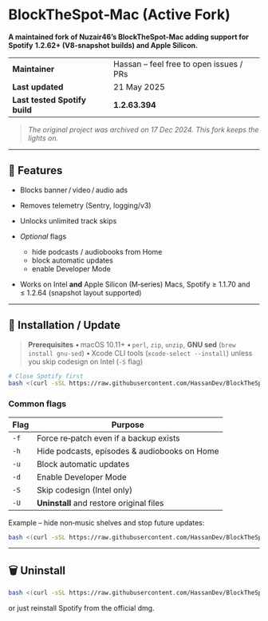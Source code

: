 # BlockTheSpot‑Mac (Active Fork)

**A maintained fork of Nuzair46’s BlockTheSpot‑Mac adding support for Spotify** **1.2.62+ (V8‑snapshot builds) and Apple Silicon.**

|                               |                                         |
| ----------------------------- | --------------------------------------- |
| **Maintainer**                | Hassan – feel free to open issues / PRs |
| **Last updated**              | 21 May 2025                             |
| **Last tested Spotify build** | **1.2.63.394**                          |

> _The original project was archived on 17 Dec 2024. This fork keeps the lights on._

---

## 🚀 Features

- Blocks banner / video / audio ads
- Removes telemetry (Sentry, logging/v3)
- Unlocks unlimited track skips
- _Optional_ flags

  - hide podcasts / audiobooks from Home
  - block automatic updates
  - enable Developer Mode

- Works on Intel **and** Apple Silicon (M‑series) Macs, Spotify ≥ 1.1.70 and ≤ 1.2.64 (snapshot layout supported)

---

## 🔧 Installation / Update

> **Prerequisites**
> • macOS 10.11+
> • `perl`, `zip`, `unzip`, **GNU sed** (`brew install gnu-sed`)
> • Xcode CLI tools (`xcode-select --install`) unless you skip codesign on Intel (`-S` flag)

```bash
# Close Spotify first
bash <(curl -sSL https://raw.githubusercontent.com/HassanDev/BlockTheSpot-Mac/main/install.sh) [-flags]
```

### Common flags

| Flag | Purpose                                      |
| ---- | -------------------------------------------- |
| `-f` | Force re‑patch even if a backup exists       |
| `-h` | Hide podcasts, episodes & audiobooks on Home |
| `-u` | Block automatic updates                      |
| `-d` | Enable Developer Mode                        |
| `-S` | Skip codesign (Intel only)                   |
| `-U` | **Uninstall** and restore original files     |

Example – hide non‑music shelves and stop future updates:

```bash
bash <(curl -sSL https://raw.githubusercontent.com/HassanDev/BlockTheSpot-Mac/main/install.sh) -f -hu
```

---

## 🗑 Uninstall

```bash
bash <(curl -sSL https://raw.githubusercontent.com/HassanDev/BlockTheSpot-Mac/main/install.sh) -U
```

or just reinstall Spotify from the official dmg.
